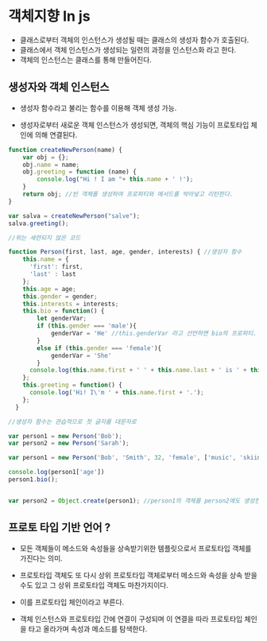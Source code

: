# 객체지향 In js

- 클래스로부터 객체의 인스턴스가 생성될 때는 클래스의 생성자 함수가 호출된다.
- 클래스에서 객체 인스턴스가 생성되는 일련의 과정을 인스턴스화 라고 한다.
- 객체의 인스턴스는 클래스를 통해 만들어진다.

## 생성자와 객체 인스턴스

- 생성자 함수라고 불리는 함수를 이용해 객체 생성 가능.

- 생성자로부터 새로운 객체 인스턴스가 생성되면, 객체의 핵심 기능이 프로토타입 체인에 의해 연결된다.

```js
function createNewPerson(name) {
    var obj = {};
    obj.name = name;
    obj.greeting = function (name) {
        console.log("Hi ! I am "+ this.name + ' !');
    }
    return obj; //빈 객체를 생성하여 프로퍼티와 메서드를 박아넣고 리턴한다.
}

var salva = createNewPerson("salve");
salva.greeting();

//위는 세련되지 않은 코드

function Person(first, last, age, gender, interests) { //생성자 함수
    this.name = {
      'first': first,
      'last' : last
    };
    this.age = age;
    this.gender = gender;
    this.interests = interests;
    this.bio = function() {
        let genderVar;
        if (this.gender === 'male'){
            genderVar = 'He' //this.genderVar 라고 선언하면 bio의 프로퍼티.
        }
        else if (this.gender === 'female'){
            genderVar = 'She'
        }
      console.log(this.name.first + ' ' + this.name.last + ' is ' + this.age + ' years old.' + genderVar +  ' likes ' + this.interests[0] + ' and ' + this.interests[1] + '.');
    };
    this.greeting = function() {
      console.log('Hi! I\'m ' + this.name.first + '.');
    };
  } 

//생성자 함수는 관습적으로 첫 글자를 대문자로

var person1 = new Person('Bob');
var person2 = new Person('Sarah');

var person1 = new Person('Bob', 'Smith', 32, 'female', ['music', 'skiing']);

console.log(person1['age'])
person1.bio();


var person2 = Object.create(person1); //person1의 객체를 person2에도 생성한다.

```

## 프로토 타입 기반 언어 ?

- 모든 객체들이 메소드와 속성들을 상속받기위한 템플릿으로서 프로토타입 객체를 가진다는 의미.
- 프로토타입 객체도 또 다시 상위 프로토타입 객체로부터 메소드와 속성을 상속 받을 수도 있고 그 상위 프로토타입 객체도 마찬가지이다.
- 이를 프로토타입 체인이라고 부른다.

- 객체 인스턴스와 프로토타입 간에 연결이 구성되며 이 연결을 따라 프로토타입 체인을 타고 올라가며 속성과 메소드를 탐색한다.